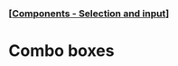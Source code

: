 ### [[Components - Selection and input](./translated-human-interface-guidelines-markdown/components/selection-and-input.md)]  
  
# **Combo boxes**  

